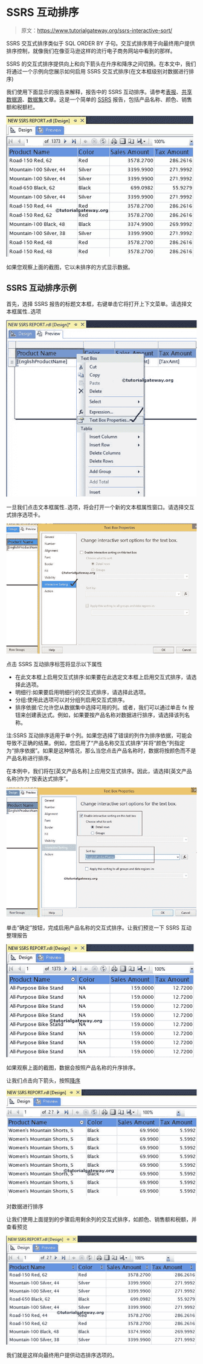 # SSRS 互动排序

> 原文：<https://www.tutorialgateway.org/ssrs-interactive-sort/>

SSRS 交互式排序类似于 SQL ORDER BY 子句。交互式排序用于向最终用户提供排序控制，就像我们在像亚马逊这样的流行电子商务网站中看到的那样。

SSRS 的交互式排序提供向上和向下箭头在升序和降序之间切换。在本文中，我们将通过一个示例向您展示如何启用 SSRS 交互式排序(在文本框级别对数据进行排序)

我们使用下面显示的报告来解释，报告中的 SSRS 互动排序。请参考[表报](https://www.tutorialgateway.org/ssrs-table-report/)、[共享数据源](https://www.tutorialgateway.org/ssrs-shared-data-source/)、[数据集](https://www.tutorialgateway.org/shared-dataset-in-ssrs/)文章。这是一个简单的 [SSRS](https://www.tutorialgateway.org/ssrs/) 报告，包括产品名称、颜色、销售额和税额栏。

![SSRS Interactive Sort 1](img/8ff6440724fd4eb5955e694a31d4aef8.png)

如果您观察上面的截图，它以未排序的方式显示数据。

## SSRS 互动排序示例

首先，选择 SSRS 报告的标题文本框，右键单击它将打开上下文菜单。请选择文本框属性..选项

![SSRS Interactive Sort 2](img/ce72ad85d2bd4698e4f642a32b67c345.png)

一旦我们点击文本框属性..选项，将会打开一个新的文本框属性窗口。请选择交互式排序选项卡。

![SSRS Interactive Sort 3](img/88ccbe0b44a08bec84bac6a321c709e1.png)

点击 SSRS 互动排序标签将显示以下属性

*   在此文本框上启用交互式排序:如果要在此选定文本框上启用交互式排序，请选择此选项。
*   明细行:如果要启用明细行的交互式排序，请选择此选项。
*   分组:使用此选项可以对分组列启用交互式排序。
*   排序依据:它允许您从数据集中选择可用的列。或者，我们可以通过单击 fx 按钮来创建表达式。例如，如果要按产品名称对数据进行排序，请选择该列名称。

注:SSRS 互动排序适用于单个列。如果您选择了错误的列作为排序依据，可能会导致不正确的结果。例如，您启用了“产品名称交互式排序”并将“颜色”列指定为“排序依据”。如果是这种情况，那么当您点击产品名称时，数据将按颜色而不是产品名称进行排序。

在本例中，我们将在[英文产品名称]上应用交互式排序。因此，请选择[英文产品名称]作为“按表达式排序”。

![SSRS Interactive Sort 4](img/96e515f9ad0284cb23103858d0961df9.png)

单击“确定”按钮，完成启用产品名称的交互式排序。让我们预览一下 SSRS 互动整理报告

![SSRS Interactive Sort 6](img/44d3644e271c7b63ad0418a22fb27359.png)

如果观察上面的截图，数据会按照产品名称的升序排序。

让我们点击向下箭头，按照[降序](https://www.tutorialgateway.org/sql-order-by-clause/)

![SSRS Interactive Sort 7](img/2b3e58880a98746ec57bfb8035b7d80b.png)

对数据进行排序

让我们使用上面提到的步骤启用剩余列的交互式排序，如颜色、销售额和税额，并查看预览

![SSRS Interactive Sort 8](img/d2190a7dc742a38bd98e36c539c41816.png)

我们就是这样向最终用户提供动态排序选项的。